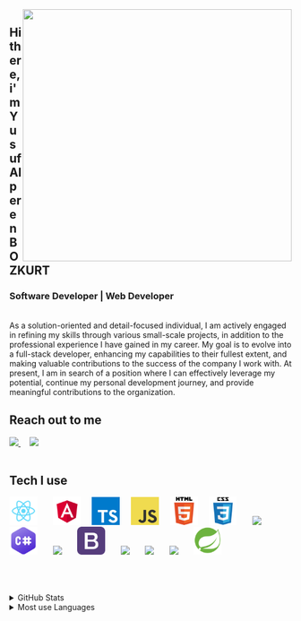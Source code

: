 <img src="https://i.giphy.com/media/bGgsc5mWoryfgKBx1u/giphy.webp" width="480" height="450" align='right'>


## Hi there, i'm Yusuf Alperen BOZKURT 

### Software Developer |  Web Developer
<br/>
As a solution-oriented and detail-focused individual, I am actively engaged in refining my skills through various small-scale projects, in addition to the professional experience I have gained in my career. My goal is to evolve into a full-stack developer, enhancing my capabilities to their fullest extent, and making valuable contributions to the success of the company I work with. At present, I am in search of a position where I can effectively leverage my potential, continue my personal development journey, and provide meaningful contributions to the organization.

## Reach out to me

<a href="https://www.linkedin.com/in/yalperenbozkurt/">
<img width='50'  src="https://user-images.githubusercontent.com/108146039/258777846-4d595ff5-d674-4f79-89eb-1d255efff235.svg"> 
</a>
&nbsp; &nbsp; 
<a href="https://www.instagram.com/yalperenbozkurt/">
<img width='50'  src="https://github.com/YAlperenBOZKURT/YAlperenBOZKURT/assets/108146039/3887bb2c-86e9-4370-89dc-7282fcc2a341"> 
</a>

<br/>
<br/>

## Tech I use

<img width='50'   src ='https://raw.githubusercontent.com/github/explore/80688e429a7d4ef2fca1e82350fe8e3517d3494d/topics/react/react.png'/> &nbsp; &nbsp; &nbsp;
<img width='50'  src ='https://raw.githubusercontent.com/github/explore/80688e429a7d4ef2fca1e82350fe8e3517d3494d/topics/angular/angular.png'/> &nbsp; &nbsp;
<img width='50'  src ='https://raw.githubusercontent.com/github/explore/80688e429a7d4ef2fca1e82350fe8e3517d3494d/topics/typescript/typescript.png'/> &nbsp; &nbsp; 
<img width='50'  src ='https://raw.githubusercontent.com/github/explore/80688e429a7d4ef2fca1e82350fe8e3517d3494d/topics/javascript/javascript.png'/> &nbsp; &nbsp; 
<img width='50'  src ='https://raw.githubusercontent.com/github/explore/80688e429a7d4ef2fca1e82350fe8e3517d3494d/topics/html/html.png'/> &nbsp; &nbsp; 
<img width='50'  src ='https://raw.githubusercontent.com/github/explore/80688e429a7d4ef2fca1e82350fe8e3517d3494d/topics/css/css.png'/> &nbsp; &nbsp; &nbsp;
<img width='50'  src ='https://avatars.githubusercontent.com/u/9141961?s=40&v=4'/> &nbsp; &nbsp; &nbsp;
<img width='50'  src ='https://raw.githubusercontent.com/github/explore/80688e429a7d4ef2fca1e82350fe8e3517d3494d/topics/csharp/csharp.png'/> &nbsp; &nbsp; &nbsp;
<img width='50'  src ='https://avatars.githubusercontent.com/u/67109815?s=40&v=4'/> &nbsp; &nbsp; &nbsp;
<img width='50'  src ='https://raw.githubusercontent.com/github/explore/80688e429a7d4ef2fca1e82350fe8e3517d3494d/topics/bootstrap/bootstrap.png'/> &nbsp; &nbsp; &nbsp;
<img width='50'  src ='https://github.com/YAlperenBOZKURT/YAlperenBOZKURT/assets/108146039/4666e1fa-b823-4ace-8301-3e7aa8c88bd8'/> &nbsp; &nbsp; &nbsp;
<img width='50'  src ='https://github.com/YAlperenBOZKURT/YAlperenBOZKURT/assets/108146039/a77198a5-88fa-45af-a430-cb2092e981d6'/> &nbsp; &nbsp; &nbsp;
<img width='50'  src ='https://github.com/YAlperenBOZKURT/YAlperenBOZKURT/assets/108146039/8d57c342-a7cd-4cbf-96dc-623291fbd033'/> &nbsp; &nbsp; &nbsp;
<img width='50'  src ='https://raw.githubusercontent.com/github/explore/8ab0be27a8c97992e4930e630e2d68ba8d819183/topics/spring/spring.png'/> &nbsp; &nbsp; &nbsp;



<br/>
<br/>
<br/>
<details>
<summary> GitHub Stats
</summary>
<img src='https://github-readme-stats.vercel.app/api?username=yalperenbozkurt&theme=merko'/>
</details>

<details>
<summary> Most use Languages
</summary>
<img src='https://github-readme-stats.vercel.app/api/top-langs/?username=yalperenbozkurt&layout=compact'/>
</details>





[Linkedin]:https://www.linkedin.com/in/yalperenbozkurt/
[instragram]:https://www.instagram.com/yalperenbozkurt/





